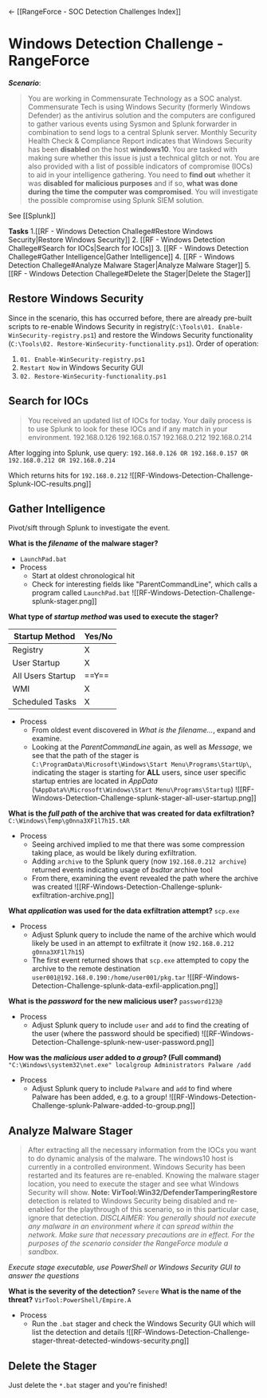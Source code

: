 <- [[RangeForce - SOC Detection Challenges Index]]
# Windows Detection Challenge - RangeForce

_**Scenario**_: 
> You are working in Commensurate Technology as a SOC analyst.
Commensurate Tech is using Windows Security (formerly Windows Defender) as the antivirus solution and the computers are configured to gather various events using Sysmon and Splunk forwarder in combination to send logs to a central Splunk server.
Monthly Security Health Check & Compliance Report indicates that Windows Security has been **disabled** on the host **windows10**.
You are tasked with making sure whether this issue is just a technical glitch or not. You are also provided with a list of possible indicators of compromise (IOCs) to aid in your intelligence gathering.
You need to **find out** whether it was **disabled for malicious purposes** and if so, **what was done during the time the computer was compromised**.
You will investigate the possible compromise using Splunk SIEM solution.

See [[Splunk]]

**Tasks**
1.[[RF - Windows Detection Challege#Restore Windows Security|Restore Windows Security]]
2. [[RF - Windows Detection Challege#Search for IOCs|Search for IOCs]]
3. [[RF - Windows Detection Challege#Gather Intelligence|Gather Intelligence]]
4. [[RF - Windows Detection Challege#Analyze Malware Stager|Analyze Malware Stager]]
5. [[RF - Windows Detection Challege#Delete the Stager|Delete the Stager]]


## Restore Windows Security
Since in the scenario, this has occurred before, there are already pre-built scripts to re-enable Windows Security in registry(`C:\Tools\01. Enable-WinSecurity-registry.ps1`) and restore the Windows Security functionality (`C:\Tools\02. Restore-WinSecurity-functionality.ps1`).
Order of operation:
1. `01. Enable-WinSecurity-registry.ps1`
2. `Restart Now` in Windows Security GUI
3. `02. Restore-WinSecurity-functionality.ps1`

## Search for IOCs
> You received an updated list of IOCs for today. Your daily process is to use Splunk to look for these IOCs and if any match in your environment.
192.168.0.126
192.168.0.157
192.168.0.212
192.168.0.214

After logging into Splunk, use query:
`192.168.0.126 OR 192.168.0.157 OR 192.168.0.212 OR 192.168.0.214`

Which returns hits for `192.168.0.212`
![[RF-Windows-Detection-Challenge-Splunk-IOC-results.png]]


## Gather Intelligence
Pivot/sift through Splunk to investigate the event. 

**What is the _filename_ of the malware stager?**
- `LaunchPad.bat`
- Process
	- Start at oldest chronological hit
	- Check for interesting fields like "ParentCommandLine", which calls a program called `LaunchPad.bat` ![[RF-Windows-Detection-Challenge-splunk-stager.png]]

**What type of _startup method_ was used to execute the stager?**

| Startup Method    | Yes/No |
| ----------------- | ------ |
| Registry          | X      |
| User Startup      | X      |
| All Users Startup | ==Y==      |
| WMI               | X      |
| Scheduled Tasks   | X      |


- Process
	- From oldest event discovered in *What is the filename...*, expand and examine. 
	- Looking at the *ParentCommandLine* again, as well as *Message*, we see that the path of the stager is `C:\ProgramData\Microsoft\Windows\Start Menu\Programs\StartUp\`, indicating the stager is starting for **ALL**  users, since user specific startup entries are located in *AppData* (`%AppData%\Microsoft\Windows\Start Menu\Programs\Startup`) ![[RF-Windows-Detection-Challenge-splunk-stager-all-user-startup.png]]

**What is the _full path_ of the archive that was created for data exfiltration?**
`C:\Windows\Temp\g0nna3XF1l7h15.tAR`

- Process
	- Seeing archived implied to me that there was some compression taking place, as would be likely during exfiltration. 
	- Adding `archive` to the Splunk query (now `192.168.0.212 archive`) returned events indicating usage of *bsdtar* archive tool
	- From there, examining the event revealed the path where the archive was created ![[RF-Windows-Detection-Challenge-splunk-exfiltration-archive.png]]

**What _application_ was used for the data exfiltration attempt?**
`scp.exe`

- Process
	- Adjust Splunk query to include the name of the archive which would likely be used in an attempt to exfiltrate it (now `192.168.0.212 g0nna3XF1l7h15`)
	- The first event returned shows that `scp.exe` attempted to copy the archive to the remote destination `user001@192.168.0.190:/home/user001/pkg.tar` ![[RF-Windows-Detection-Challenge-splunk-data-exfil-application.png]]

**What is the _password_ for the new malicious user?**
`password123@`

- Process
	- Adjust Splunk query to include `user` and `add` to find the creating of the user (where the password should be specified) ![[RF-Windows-Detection-Challenge-splunk-new-user-password.png]]

**How was the _malicious user_ added to _a group_? (Full command)**
`"C:\Windows\system32\net.exe" localgroup Administrators Palware /add`

- Process
	- Adjust Splunk query to include `Palware` and `add` to find where Palware has been added, e.g. to a group! ![[RF-Windows-Detection-Challenge-splunk-Palware-added-to-group.png]]

## Analyze Malware Stager
>After extracting all the necessary information from the IOCs you want to do dynamic analysis of the malware.
The windows10 host is currently in a controlled environment. Windows Security has been restarted and its features are re-enabled. Knowing the malware stager location, you need to execute the stager and see what Windows Security will show.
**Note: VirTool:Win32/DefenderTamperingRestore** detection is related to Windows Security being disabled and re-enabled for the playthrough of this scenario, so in this particular case, ignore that detection.
*DISCLAIMER: You generally should not execute any malware in an environment where it can spread within the network. Make sure that necessary precautions are in effect. For the purposes of the scenario consider the RangeForce module a sandbox.*

*Execute stage executable, use PowerShell or Windows Security GUI to answer the questions*

**What is the severity of the detection?**
`Severe`
**What is the name of the threat?**
`VirTool:PowerShell/Empire.A`

- Process
	- Run the `.bat` stager and check the Windows Security GUI which will list the detection and details ![[RF-Windows-Detection-Challenge-stager-threat-detected-windows-security.png]]

## Delete the Stager

Just delete the `*.bat` stager and you're finished!
